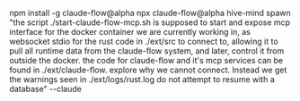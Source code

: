 npm install -g claude-flow@alpha
npx claude-flow@alpha hive-mind spawn "the script ./start-claude-flow-mcp.sh is supposed to start and expose mcp interface for the docker container we are currently working in, as websocket stdio for the rust code in ./ext/src to connect to, allowing it to pull all runtime data from the claude-flow system, and later, control it from outside the docker. the code for claude-flow and it's mcp services can be found in ./ext/claude-flow. explore why we cannot connect. Instead we get the warnings seen in ./ext/logs/rust.log do not attempt to resume with a database" --claude